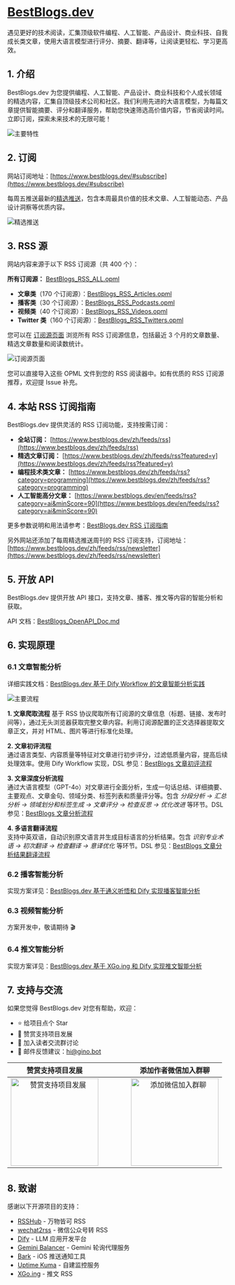 # [BestBlogs.dev](https://bestblogs.dev)

遇见更好的技术阅读，汇集顶级软件编程、人工智能、产品设计、商业科技、自我成长类文章，使用大语言模型进行评分、摘要、翻译等，让阅读更轻松、学习更高效。

## 1. 介绍

BestBlogs.dev 为您提供编程、人工智能、产品设计、商业科技和个人成长领域的精选内容，汇集自顶级技术公司和社区。我们利用先进的大语言模型，为每篇文章提供智能摘要、评分和翻译服务，帮助您快速筛选高价值内容，节省阅读时间。立即订阅，探索未来技术的无限可能！

![主要特性](./images/main_page_v3.png)

## 2. 订阅

网站订阅地址：[https://www.bestblogs.dev/#subscribe](https://www.bestblogs.dev/#subscribe)

每周五推送最新的[精选推送](https://www.bestblogs.dev/newsletter)，包含本周最具价值的技术文章、人工智能动态、产品设计洞察等优质内容。

![精选推送](./images/newsletter_list_v3.png)

## 3. RSS 源

网站内容来源于以下 RSS 订阅源（共 400 个）：

**所有订阅源：** [BestBlogs_RSS_ALL.opml](./BestBlogs_RSS_ALL.opml)

- **文章类**（170 个订阅源）：[BestBlogs_RSS_Articles.opml](./BestBlogs_RSS_Articles.opml)
- **播客类**（30 个订阅源）：[BestBlogs_RSS_Podcasts.opml](./BestBlogs_RSS_Podcasts.opml)  
- **视频类**（40 个订阅源）：[BestBlogs_RSS_Videos.opml](./BestBlogs_RSS_Videos.opml)
- **Twitter 类**（160 个订阅源）：[BestBlogs_RSS_Twitters.opml](./BestBlogs_RSS_Twitters.opml)

您可以在 [订阅源页面](https://www.bestblogs.dev/sources) 浏览所有 RSS 订阅源信息，包括最近 3 个月的文章数量、精选文章数量和阅读数统计。

![订阅源页面](./images/source_page_v2.png)

您可以直接导入这些 OPML 文件到您的 RSS 阅读器中。如有优质的 RSS 订阅源推荐，欢迎提 Issue 补充。

## 4. 本站 RSS 订阅指南

BestBlogs.dev 提供灵活的 RSS 订阅功能，支持按需订阅：

- **全站订阅：** [https://www.bestblogs.dev/zh/feeds/rss](https://www.bestblogs.dev/zh/feeds/rss)
- **精选文章订阅：** [https://www.bestblogs.dev/zh/feeds/rss?featured=y](https://www.bestblogs.dev/zh/feeds/rss?featured=y)
- **编程技术类文章：** [https://www.bestblogs.dev/zh/feeds/rss?category=programming](https://www.bestblogs.dev/zh/feeds/rss?category=programming)
- **人工智能高分文章：** [https://www.bestblogs.dev/en/feeds/rss?category=ai&minScore=90](https://www.bestblogs.dev/en/feeds/rss?category=ai&minScore=90)

更多参数说明和用法请参考：[BestBlogs.dev RSS 订阅指南](./BestBlogs_RSS_Doc.md)

另外网站还添加了每周精选推送周刊的 RSS 订阅支持，订阅地址：[https://www.bestblogs.dev/zh/feeds/rss/newsletter](https://www.bestblogs.dev/zh/feeds/rss/newsletter)

## 5. 开放 API

BestBlogs.dev 提供开放 API 接口，支持文章、播客、推文等内容的智能分析和获取。

API 文档：[BestBlogs_OpenAPI_Doc.md](./BestBlogs_OpenAPI_Doc.md)

## 6. 实现原理

### 6.1 文章智能分析

详细实践文档：[BestBlogs.dev 基于 Dify Workflow 的文章智能分析实践](./flows/Dify/BestBlogs.dev%20基于%20Dify%20Workflow%20的文章智能分析实践.md)

![主要流程](./flows/Dify/flowImages/bestblogs_main_flow.png)

**1. 文章爬取流程**
基于 RSS 协议爬取所有订阅源的文章信息（标题、链接、发布时间等），通过无头浏览器获取完整文章内容。利用订阅源配置的正文选择器提取文章正文，并对 HTML、图片等进行标准化处理。

**2. 文章初评流程**  
通过语言类型、内容质量等特征对文章进行初步评分，过滤低质量内容，提高后续处理效率。使用 Dify Workflow 实现，DSL 参见：[BestBlogs 文章初评流程](./flows/Dify/dsl/BestBlogs%20文章初评流程.yml)

**3. 文章深度分析流程**  
通过大语言模型（GPT-4o）对文章进行全面分析，生成一句话总结、详细摘要、主要观点、文章金句、领域分类、标签列表和质量评分等。包含 *分段分析 → 汇总分析 → 领域划分和标签生成 → 文章评分 → 检查反思 → 优化改进* 等环节。DSL 参见：[BestBlogs 文章分析流程](./flows/Dify/dsl/BestBlogs%20文章分析流程.yml)

**4. 多语言翻译流程**  
支持中英双语，自动识别原文语言并生成目标语言的分析结果。包含 *识别专业术语 → 初次翻译 → 检查翻译 → 意译优化* 等环节。DSL 参见：[BestBlogs 文章分析结果翻译流程](./flows/Dify/dsl/BestBlogs%20文章分析结果翻译.yml)

### 6.2 播客智能分析

实现方案详见：[BestBlogs.dev 基于通义听悟和 Dify 实现播客智能分析](./docs/BestBlogs.dev%20基于通义听悟和%20Dify%20实现播客智能分析.md)

### 6.3 视频智能分析

方案开发中，敬请期待 🎬

### 6.4 推文智能分析

实现方案详见：[BestBlogs.dev 基于 XGo.ing 和 Dify 实现推文智能分析](./docs/BestBlogs.dev%20基于%20XGo.ing%20和%20Dify%20实现推文智能分析.md)

## 7. 支持与交流

如果您觉得 BestBlogs.dev 对您有帮助，欢迎：

- ⭐ 给项目点个 Star
- 💝 赞赏支持项目发展  
- 👥 加入读者交流群讨论
- 📧 邮件反馈建议：[hi@gino.bot](mailto:hi@gino.bot)

<div align="center">

| 赞赏支持项目发展 | &nbsp;&nbsp;&nbsp;&nbsp;&nbsp;&nbsp;&nbsp;&nbsp;&nbsp;&nbsp; | 添加作者微信加入群聊 |
|:---:|:---:|:---:|
| <img src="https://bestblogs.dev/support-qrcode.png" alt="赞赏支持项目发展" width="200" /> | | <img src="https://bestblogs.dev/author-qrcode.png" alt="添加微信加入群聊" width="200" /> |

</div>

## 8. 致谢

感谢以下开源项目的支持：

- [RSSHub](https://github.com/DIYgod/RSSHub) - 万物皆可 RSS
- [wechat2rss](https://github.com/ttttmr/Wechat2RSS) - 微信公众号转 RSS
- [Dify](https://github.com/langgenius/dify) - LLM 应用开发平台
- [Gemini Balancer](https://github.com/snailyp/gemini-balance) - Gemini 轮询代理服务
- [Bark](https://github.com/Finb/Bark) - iOS 推送通知工具
- [Uptime Kuma](https://github.com/louislam/uptime-kuma) - 自建监控服务
- [XGo.ing](https://xGo.ing) - 推文 RSS
